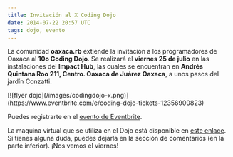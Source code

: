 ```yaml
---
title: Invitación al X Coding Dojo
date: 2014-07-22 20:57 UTC
tags: dojo, evento
---
```


La comunidad **oaxaca.rb** extiende la invitación a los programadores de Oaxaca al **10o Coding Dojo**. Se realizará el **viernes 25 de julio** en las instalaciones del **Impact Hub**, las cuales se encuentran en **Andrés Quintana Roo 211, Centro. Oaxaca de Juárez Oaxaca**, a unos pasos del jardín Conzatti.

<div class="text-center" markdown="1">
  [![flyer dojo](/images/codingdojo-x.png)](https://www.eventbrite.com/e/coding-dojo-tickets-12356900823)
</div>

Puedes registrarte en el [evento de Eventbrite](http://www.eventbrite.com/e/coding-dojo-tickets-12356900823).

La maquina virtual que se utiliza en el Dojo está disponible en [este enlace](https://mega.co.nz/#!VU0GhRgB!Vhl0Vjc_xqZILoc1WKyMY4f4RbeAZQBCaZBOtSUhKl4). Si tienes alguna duda, puedes dejarla en la sección de comentarios (en la parte inferior). ¡Nos vemos el viernes!


